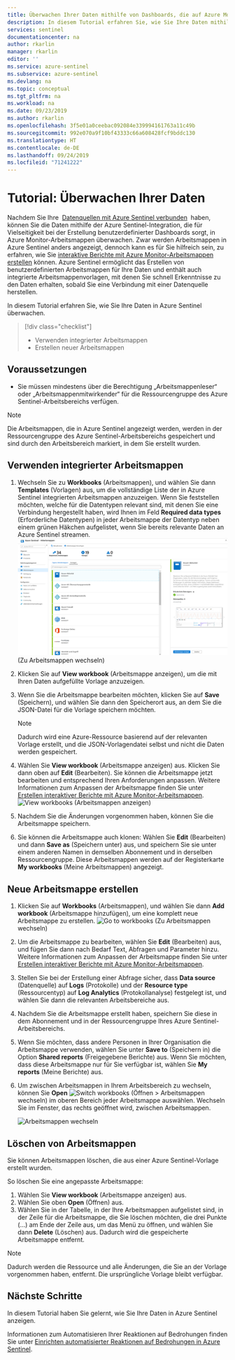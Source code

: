 ```yaml
---
title: Überwachen Ihrer Daten mithilfe von Dashboards, die auf Azure Monitor-Arbeitsmappen in Azure Sentinel basieren | Microsoft-Dokumentation
description: In diesem Tutorial erfahren Sie, wie Sie Ihre Daten mithilfe von Dashboards überwachen, die auf Arbeitsmappen in Azure Sentinel basieren.
services: sentinel
documentationcenter: na
author: rkarlin
manager: rkarlin
editor: ''
ms.service: azure-sentinel
ms.subservice: azure-sentinel
ms.devlang: na
ms.topic: conceptual
ms.tgt_pltfrm: na
ms.workload: na
ms.date: 09/23/2019
ms.author: rkarlin
ms.openlocfilehash: 3f5e01a0ceebac092084e339994161763a11c49b
ms.sourcegitcommit: 992e070a9f10bf43333c66a608428fcf9bddc130
ms.translationtype: HT
ms.contentlocale: de-DE
ms.lasthandoff: 09/24/2019
ms.locfileid: "71241222"
---
```

# <a name="tutorial-monitor-your-data"></a>Tutorial: Überwachen Ihrer Daten



Nachdem Sie Ihre  [Datenquellen mit Azure Sentinel verbunden](quickstart-onboard.md)  haben, können Sie die Daten mithilfe der Azure Sentinel-Integration, die für Vielseitigkeit bei der Erstellung benutzerdefinierter Dashboards sorgt, in Azure Monitor-Arbeitsmappen überwachen. Zwar werden Arbeitsmappen in Azure Sentinel anders angezeigt, dennoch kann es für Sie hilfreich sein, zu erfahren, wie Sie [interaktive Berichte mit Azure Monitor-Arbeitsmappen erstellen](../azure-monitor/app/usage-workbooks.md) können. Azure Sentinel ermöglicht das Erstellen von benutzerdefinierten Arbeitsmappen für Ihre Daten und enthält auch integrierte Arbeitsmappenvorlagen, mit denen Sie schnell Erkenntnisse zu den Daten erhalten, sobald Sie eine Verbindung mit einer Datenquelle herstellen.


In diesem Tutorial erfahren Sie, wie Sie Ihre Daten in Azure Sentinel überwachen.
> [!div class="checklist"]
> * Verwenden integrierter Arbeitsmappen
> * Erstellen neuer Arbeitsmappen

## <a name="prerequisites"></a>Voraussetzungen

- Sie müssen mindestens über die Berechtigung „Arbeitsmappenleser“ oder „Arbeitsmappenmitwirkender“ für die Ressourcengruppe des Azure Sentinel-Arbeitsbereichs verfügen.

> [!NOTE]
> Die Arbeitsmappen, die in Azure Sentinel angezeigt werden, werden in der Ressourcengruppe des Azure Sentinel-Arbeitsbereichs gespeichert und sind durch den Arbeitsbereich markiert, in dem Sie erstellt wurden.

## <a name="use-built-in-workbooks"></a>Verwenden integrierter Arbeitsmappen

1. Wechseln Sie zu **Workbooks** (Arbeitsmappen), und wählen Sie dann **Templates** (Vorlagen) aus, um die vollständige Liste der in Azure Sentinel integrierten Arbeitsmappen anzuzeigen. Wenn Sie feststellen möchten, welche für die Datentypen relevant sind, mit denen Sie eine Verbindung hergestellt haben, wird Ihnen im Feld **Required data types** (Erforderliche Datentypen) in jeder Arbeitsmappe der Datentyp neben einem grünen Häkchen aufgelistet, wenn Sie bereits relevante Daten an Azure Sentinel streamen.
  ![Go to workbooks](./media/tutorial-monitor-data/access-workbooks.png) (Zu Arbeitsmappen wechseln)
1. Klicken Sie auf **View workbook** (Arbeitsmappe anzeigen), um die mit Ihren Daten aufgefüllte Vorlage anzuzeigen.
  
1. Wenn Sie die Arbeitsmappe bearbeiten möchten, klicken Sie auf **Save** (Speichern), und wählen Sie dann den Speicherort aus, an dem Sie die JSON-Datei für die Vorlage speichern möchten. 

   > [!NOTE]
   > Dadurch wird eine Azure-Ressource basierend auf der relevanten Vorlage erstellt, und die JSON-Vorlagendatei selbst und nicht die Daten werden gespeichert.


1. Wählen Sie **View workbook** (Arbeitsmappe anzeigen) aus. Klicken Sie dann oben auf **Edit** (Bearbeiten). Sie können die Arbeitsmappe jetzt bearbeiten und entsprechend Ihren Anforderungen anpassen. Weitere Informationen zum Anpassen der Arbeitsmappe finden Sie unter [Erstellen interaktiver Berichte mit Azure Monitor-Arbeitsmappen](../azure-monitor/app/usage-workbooks.md).
![View workbooks](./media/tutorial-monitor-data/workbook-graph.png) (Arbeitsmappen anzeigen)
1. Nachdem Sie die Änderungen vorgenommen haben, können Sie die Arbeitsmappe speichern. 

1. Sie können die Arbeitsmappe auch klonen: Wählen Sie **Edit** (Bearbeiten) und dann **Save as** (Speichern unter) aus, und speichern Sie sie unter einem anderen Namen in demselben Abonnement und in derselben Ressourcengruppe. Diese Arbeitsmappen werden auf der Registerkarte **My workbooks** (Meine Arbeitsmappen) angezeigt.


## <a name="create-new-workbook"></a>Neue Arbeitsmappe erstellen

1. Klicken Sie auf **Workbooks** (Arbeitsmappen), und wählen Sie dann **Add workbook** (Arbeitsmappe hinzufügen), um eine komplett neue Arbeitsmappe zu erstellen.
  ![Go to workbooks](./media/tutorial-monitor-data/create-workbook.png) (Zu Arbeitsmappen wechseln)

1. Um die Arbeitsmappe zu bearbeiten, wählen Sie **Edit** (Bearbeiten) aus, und fügen Sie dann nach Bedarf Text, Abfragen und Parameter hinzu. Weitere Informationen zum Anpassen der Arbeitsmappe finden Sie unter [Erstellen interaktiver Berichte mit Azure Monitor-Arbeitsmappen](../azure-monitor/app/usage-workbooks.md). 

1. Stellen Sie bei der Erstellung einer Abfrage sicher, dass **Data source** (Datenquelle) auf **Logs** (Protokolle) und der **Resource type** (Ressourcentyp) auf **Log Analytics** (Protokollanalyse) festgelegt ist, und wählen Sie dann die relevanten Arbeitsbereiche aus. 

1. Nachdem Sie die Arbeitsmappe erstellt haben, speichern Sie diese in dem Abonnement und in der Ressourcengruppe Ihres Azure Sentinel-Arbeitsbereichs.

1. Wenn Sie möchten, dass andere Personen in Ihrer Organisation die Arbeitsmappe verwenden, wählen Sie unter **Save to** (Speichern in) die Option **Shared reports** (Freigegebene Berichte) aus. Wenn Sie möchten, dass diese Arbeitsmappe nur für Sie verfügbar ist, wählen Sie **My reports** (Meine Berichte) aus.

1. Um zwischen Arbeitsmappen in Ihrem Arbeitsbereich zu wechseln, können Sie **Open** ![Switch workbooks](./media/tutorial-monitor-data/switch.png) (Öffnen > Arbeitsmappen wechseln) im oberen Bereich jeder Arbeitsmappe auswählen. Wechseln Sie im Fenster, das rechts geöffnet wird, zwischen Arbeitsmappen.

   ![Arbeitsmappen wechseln](./media/tutorial-monitor-data/switch-workbooks.png)


## <a name="how-to-delete-workbooks"></a>Löschen von Arbeitsmappen

Sie können Arbeitsmappen löschen, die aus einer Azure Sentinel-Vorlage erstellt wurden. 

So löschen Sie eine angepasste Arbeitsmappe:
1.  Wählen Sie **View workbook** (Arbeitsmappe anzeigen) aus.
2.  Wählen Sie oben **Open** (Öffnen) aus.
3.  Wählen Sie in der Tabelle, in der Ihre Arbeitsmappen aufgelistet sind, in der Zeile für die Arbeitsmappe, die Sie löschen möchten, die drei Punkte (...) am Ende der Zeile aus, um das Menü zu öffnen, und wählen Sie dann **Delete** (Löschen) aus. Dadurch wird die gespeicherte Arbeitsmappe entfernt.

> [!NOTE]
> Dadurch werden die Ressource und alle Änderungen, die Sie an der Vorlage vorgenommen haben, entfernt. Die ursprüngliche Vorlage bleibt verfügbar.

## <a name="next-steps"></a>Nächste Schritte

In diesem Tutorial haben Sie gelernt, wie Sie Ihre Daten in Azure Sentinel anzeigen.

Informationen zum Automatisieren Ihrer Reaktionen auf Bedrohungen finden Sie unter [Einrichten automatisierter Reaktionen auf Bedrohungen in Azure Sentinel](tutorial-respond-threats-playbook.md).
